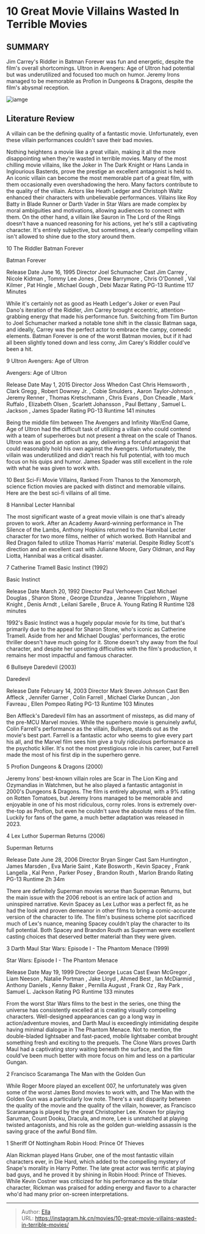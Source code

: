 # 10 Great Movie Villains Wasted In Terrible Movies


## SUMMARY 


 Jim Carrey&#39;s Riddler in Batman Forever was fun and energetic, despite the film&#39;s overall shortcomings. 
 Ultron in Avengers: Age of Ultron had potential but was underutilized and focused too much on humor. 
 Jeremy Irons managed to be memorable as Profion in Dungeons &amp; Dragons, despite the film&#39;s abysmal reception. 

![iamge](https://static1.srcdn.com/wordpress/wp-content/uploads/2024/01/greatvillains_wastedonbadmovies.jpg)

## Literature Review

A villain can be the defining quality of a fantastic movie. Unfortunately, even these villain performances couldn&#39;t save their bad movies.




Nothing heightens a movie like a great villain, making it all the more disappointing when they&#39;re wasted in terrible movies. Many of the most chilling movie villains, like the Joker in The Dark Knight or Hans Landa in Inglourious Basterds, prove the prestige an excellent antagonist is held to. An iconic villain can become the most memorable part of a great film, with them occasionally even overshadowing the hero.
Many factors contribute to the quality of the villain. Actors like Heath Ledger and Christoph Waltz enhanced their characters with unbelievable performances. Villains like Roy Batty in Blade Runner or Darth Vader in Star Wars are made complex by moral ambiguities and motivations, allowing audiences to connect with them. On the other hand, a villain like Sauron in The Lord of the Rings doesn&#39;t have a nuanced reasoning for his actions, yet he&#39;s still a captivating character. It&#39;s entirely subjective, but sometimes, a clearly compelling villain isn&#39;t allowed to shine due to the story around them.









 








 10  The Riddler 
Batman Forever


 







  Batman Forever  


  Release Date    June 16, 1995     Director    Joel Schumacher     Cast    Jim Carrey , Nicole Kidman , Tommy Lee Jones , Drew Barrymore , Chris O&#39;Donnell , Val Kilmer , Pat Hingle , Michael Gough , Debi Mazar     Rating    PG-13     Runtime    117 Minutes    


While it&#39;s certainly not as good as Heath Ledger&#39;s Joker or even Paul Dano&#39;s iteration of the Riddler, Jim Carrey brought eccentric, attention-grabbing energy that made his performance fun. Switching from Tim Burton to Joel Schumacher marked a notable tone shift in the classic Batman saga, and ideally, Carrey was the perfect actor to embrace the campy, comedic elements. Batman Forever is one of the worst Batman movies, but if it had all been slightly toned down and less corny, Jim Carey&#39;s Riddler could&#39;ve been a hit.





 9  Ultron 
Avengers: Age of Ultron
        

  Avengers: Age of Ultron  


  Release Date    May 1, 2015     Director    Joss Whedon     Cast    Chris Hemsworth , Clark Gregg , Robert Downey Jr. , Cobie Smulders , Aaron Taylor-Johnson , Jeremy Renner , Thomas Kretschmann , Chris Evans , Don Cheadle , Mark Ruffalo , Elizabeth Olsen , Scarlett Johansson , Paul Bettany , Samuel L. Jackson , James Spader     Rating    PG-13     Runtime    141 minutes    


Being the middle film between The Avengers and Infinity War/End Game, Age of Ultron had the difficult task of utilizing a villain who could contend with a team of superheroes but not present a threat on the scale of Thanos. Ultron was as good an option as any, delivering a forceful antagonist that could reasonably hold his own against the Avengers. Unfortunately, the villain was underutilized and didn&#39;t reach his full potential, with too much focus on his quips and humor. James Spader was still excellent in the role with what he was given to work with.
            
 
 10 Best Sci-Fi Movie Villains, Ranked 
From Thanos to the Xenomorph, science fiction movies are packed with distinct and memorable villains. Here are the best sci-fi villains of all time.








 8  Hannibal Lecter 
Hannibal


 







The most significant waste of a great movie villain is one that&#39;s already proven to work. After an Academy Award-winning performance in The Silence of the Lambs, Anthony Hopkins returned to the Hannibal Lecter character for two more films, neither of which worked. Both Hannibal and Red Dragon failed to utilize Thomas Harris&#39; material. Despite Ridley Scott&#39;s direction and an excellent cast with Julianne Moore, Gary Oldman, and Ray Liotta, Hannibal was a critical disaster.





 7  Catherine Tramell 
Basic Instinct (1992)
        

  Basic Instinct  


  Release Date    March 20, 1992     Director    Paul Verhoeven     Cast    Michael Douglas , Sharon Stone , George Dzundza , Jeanne Tripplehorn , Wayne Knight , Denis Arndt , Leilani Sarelle , Bruce A. Young     Rating    R     Runtime    128 minutes    


1992&#39;s Basic Instinct was a hugely popular movie for its time, but that&#39;s primarily due to the appeal for Sharon Stone, who&#39;s iconic as Catherine Tramell. Aside from her and Michael Douglas&#39; performances, the erotic thriller doesn&#39;t have much going for it. Stone doesn&#39;t shy away from the foul character, and despite her upsetting difficulties with the film&#39;s production, it remains her most impactful and famous character.





 6  Bullseye 
Daredevil (2003)
        

  Daredevil  


  Release Date    February 14, 2003     Director    Mark Steven Johnson     Cast    Ben Affleck , Jennifer Garner , Colin Farrell , Michael Clarke Duncan , Jon Favreau , Ellen Pompeo     Rating    PG-13     Runtime    103 Minutes    


Ben Affleck&#39;s Daredevil film has an assortment of missteps, as did many of the pre-MCU Marvel movies. While the superhero movie is genuinely awful, Colin Farrell&#39;s performance as the villain, Bullseye, stands out as the movie&#39;s best part. Farrell is a fantastic actor who seems to give every part his all, and the Marvel film sees him give a truly ridiculous performance as the psychotic killer. It&#39;s not the most prestigious role in his career, but Farrell made the most of his first dip in the superhero genre.





 5  Profion 
Dungeons &amp; Dragons (2000)
        

Jeremy Irons&#39; best-known villain roles are Scar in The Lion King and Ozymandias in Watchmen, but he also played a fantastic antagonist in 2000&#39;s Dungeons &amp; Dragons. The film is entirely abysmal, with a 9% rating on Rotten Tomatoes, but Jeremy Irons managed to be memorable and enjoyable in one of his most ridiculous, corny roles. Irons is extremely over-the-top as Profion, but even he couldn&#39;t save the absolute mess of the film. Luckily for fans of the game, a much better adaptation was released in 2023.





 4  Lex Luthor 
Superman Returns (2006)
        

  Superman Returns  


  Release Date    June 28, 2006     Director    Bryan Singer     Cast    Sam Huntington , James Marsden , Eva Marie Saint , Kate Bosworth , Kevin Spacey , Frank Langella , Kal Penn , Parker Posey , Brandon Routh , Marlon Brando     Rating    PG-13     Runtime    2h 34m    


There are definitely Superman movies worse than Superman Returns, but the main issue with the 2006 reboot is an entire lack of action and uninspired narrative. Kevin Spacey as Lex Luthor was a perfect fit, as he had the look and proven demeanor in other films to bring a comic-accurate version of the character to life. The film&#39;s business scheme plot sacrificed much of Lex&#39;s nuance, meaning Spacey couldn&#39;t play the character to its full potential. Both Spacey and Brandon Routh as Superman were excellent casting choices that deserved better material than they were given.





 3  Darth Maul 
Star Wars: Episode I - The Phantom Menace (1999)


 







  Star Wars: Episode I - The Phantom Menace  


  Release Date    May 19, 1999     Director    George Lucas     Cast    Ewan McGregor , Liam Neeson , Natalie Portman , Jake Lloyd , Ahmed Best , Ian McDiarmid , Anthony Daniels , Kenny Baker , Pernilla August , Frank Oz , Ray Park , Samuel L. Jackson     Rating    PG     Runtime    133 minutes    


From the worst Star Wars films to the best in the series, one thing the universe has consistently excelled at is creating visually compelling characters. Well-designed appearances can go a long way in action/adventure movies, and Darth Maul is exceedingly intimidating despite having minimal dialogue in The Phantom Menace. Not to mention, the double-bladed lightsaber and fast-paced, mobile lightsaber combat brought something fresh and exciting to the prequels. The Clone Wars proves Darth Maul had a captivating story waiting beneath the surface, and the film could&#39;ve been much better with more focus on him and less on a particular Gungan.





 2  Francisco Scaramanga 
The Man with the Golden Gun
        

While Roger Moore played an excellent 007, he unfortunately was given some of the worst James Bond movies to work with, and The Man with the Golden Gun was a particularly low note. There&#39;s a vast disparity between the quality of the movie and the quality of the villain, however, as Francisco Scaramanga is played by the great Christopher Lee. Known for playing Saruman, Count Dooku, Dracula, and more, Lee is unmatched at playing twisted antagonists, and his role as the golden gun-wielding assassin is the saving grace of the awful Bond film.





 1  Sheriff Of Nottingham 
Robin Hood: Prince Of Thieves
        

Alan Rickman played Hans Gruber, one of the most fantastic villain characters ever, in Die Hard, which added to the compelling mystery of Snape&#39;s morality in Harry Potter. The late great actor was terrific at playing bad guys, and he proved it by shining in Robin Hood: Prince of Thieves. While Kevin Costner was criticized for his performance as the titular character, Rickman was praised for adding energy and flavor to a character who&#39;d had many prior on-screen interpretations. 

---

> Author: [Ella](https://instagram.hk.cn/)  
> URL: https://instagram.hk.cn/movies/10-great-movie-villains-wasted-in-terrible-movies/  

